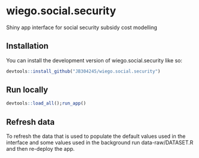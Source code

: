 
# wiego.social.security

<!-- badges: start -->
<!-- badges: end -->

Shiny app interface for social security subsidy cost modelling

## Installation

You can install the development version of wiego.social.security like so:

```r
devtools::install_github("JB304245/wiego.social.security")
```

## Run locally

```r
devtools::load_all();run_app()
```

## Refresh data

To refresh the data that is used to populate the default values used in the interface and some values used in the background run data-raw/DATASET.R and then re-deploy the app.
